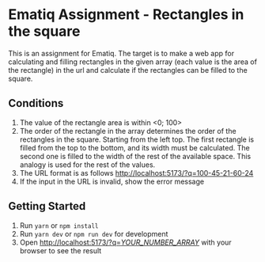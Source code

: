 # Ematiq Assignment - Rectangles in the square

This is an assignment for Ematiq.
The target is to make a web app for calculating and filling rectangles in the given array 
(each value is the area of the rectangle) in the url 
and calculate if the rectangles can be filled to the square.  

## Conditions
1. The value of the rectangle area is within <0; 100>
2. The order of the rectangle in the array determines the order of the rectangles in the square. Starting from the left top. The first rectangle is filled from the top to the bottom, and its width must be calculated. The second one is filled to the width of the rest of the available space. This analogy is used for the rest of the values.
3. The URL format is as follows [http://localhost:5173/?q=100-45-21-60-24](http://localhost:5173/?q=100-45-21-60-24)
4. If the input in the URL is invalid, show the error message


## Getting Started

1. Run `yarn` or `npm install`
2. Run `yarn dev` or `npm run dev` for development
3. Open [http://localhost:5173/?q=*YOUR_NUMBER_ARRAY*](http://localhost:5173/?q=*YOUR_NUMBER_ARRAY*) with your browser to see the result